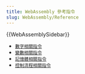```yaml
---
title: WebAssembly 參考指令 
slug: WebAssembly/Reference
---
```


{{WebAssemblySidebar}}

- [`數字相關指令`](/en-US/docs/WebAssembly/Reference/Numeric)
- [`變數相關指令`](/en-US/docs/WebAssembly/Reference/Variables)
- [`記憶體相關指令`](/en-US/docs/WebAssembly/Reference/Memory)
- [`控制流程相關指令`](/en-US/docs/WebAssembly/Reference/Control_flow)
<!-- These pages are not written yet
- [`Vector/SIMD instructions`](/en-US/docs/WebAssembly/Reference/Vector)
- [`Reference instructions`](/en-US/docs/WebAssembly/Reference/Reference)
- [`Table instructions`](/en-US/docs/WebAssembly/Reference/Table)
  -->
